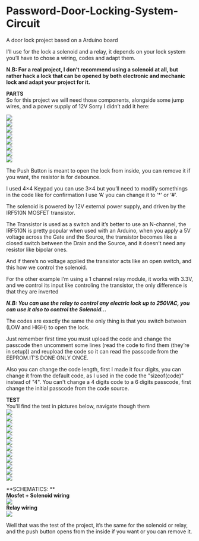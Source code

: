 # Password-Door-Locking-System-Circuit<br />
A door lock project based on a Arduino board<br />

I’ll use for the lock a solenoid and a relay, it depends on your lock system you’ll have to chose a wiring, codes and adapt them.<br />

 **N.B: For a real project, I don’t recommend using a solenoid at all, but rather hack a lock that can be opened by both electronic and mechanic lock and adapt your project for it.**<br />

**PARTS**<br />
So for this project we will need those components, alongside some jump wires, and a power supply of 12V Sorry I didn’t add it here:<br />

<img src="../main/parts/1.png?raw=true" ><br />
<img src="../main/parts/2.png?raw=true" ><br />
<img src="../main/parts/3.png?raw=true" ><br />
<img src="../main/parts/4.png?raw=true" ><br />
<img src="../main/parts/5.png?raw=true" ><br />
<img src="../main/parts/6.png?raw=true" ><br />
<img src="../main/parts/7.png?raw=true" ><br />
<img src="../main/parts/8.png?raw=true" ><br />

The Push Button is meant to open the lock from inside, you can remove it if you want, the resistor is for debounce.<br />

I used 4×4 Keypad you can use 3×4 but you’ll need to modify somethings in the code like for confirmation I use ‘A’ you can change it to ‘*’ or ‘#’.<br />

The solenoid is powered by 12V external power supply, and driven by the IRF510N MOSFET transistor.<br />

The Transistor is used as a switch and it’s better to use an N-channel, the IRF510N is pretty popular when used with an Arduino, when you apply a 5V voltage across the Gate and the Source, the transistor becomes like a closed switch between the Drain and the Source, and it doesn’t need any resistor like bipolar ones.<br />

And if there’s no voltage applied the transistor acts like an open switch, and this how we control the solenoid.<br />

For the other example I’m using a 1 channel  relay module, it works with 3.3V, and we control its input like controling the transistor, the only difference is that they are inverted<br />

***N.B: You can use the relay to control any electric lock up to 250VAC, you can use it also to control the Solenoid…***

The codes are exactly the same the only thing is that you switch between (LOW and HIGH) to open the lock.<br />

Just remember first time you must upload the code and change the passcode then uncomment some lines (read the code to find them (they’re in setup)) and reupload the code so it can read the passcode from the EEPROM.IT’S DONE ONLY ONCE.<br />

Also you can change the code length, first I made it four digits, you can change it from the default code, as I used in the code the "sizeof(code)" instead of "4". You can't change a 4 digits code to a 6 digits passcode, first change the initial passcode from the code source.<br />

**TEST**<br />
You'll find the test in pictures below, navigate though them<br />
<img src="../main/test/1.png?raw=true" ><br />
<img src="../main/test/2.png?raw=true" ><br />
<img src="../main/test/3.png?raw=true" ><br />
<img src="../main/test/4.png?raw=true" ><br />
<img src="../main/test/5.png?raw=true" ><br />
<img src="../main/test/6.png?raw=true" ><br />
<img src="../main/test/7.png?raw=true" ><br />
<img src="../main/test/8.png?raw=true" ><br />
<img src="../main/test/9.png?raw=true" ><br />
<img src="../main/test/10.png?raw=true" ><br />
<img src="../main/test/11.png?raw=true" ><br />
<img src="../main/test/12.png?raw=true" ><br />

**SCHEMATICS: **<br />
**Mosfet + Solenoid wiring**<br />
<img src="../main/schematics/mosfet_solenoid_wiring.png?raw=true" ><br />
**Relay wiring**<br />
<img src="../main/schematics/relay_wiring.png?raw=true" ><br />

Well that was the test of the project, it’s the same for the solenoid or relay, and the push button opens from the inside if you want or you can remove it.
